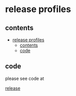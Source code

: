 # release profiles

## contents
- [release profiles](#release-profiles)
  - [contents](#contents)
  - [code](#code)

## code

please see code at 

[release](/projects/14-release/)


